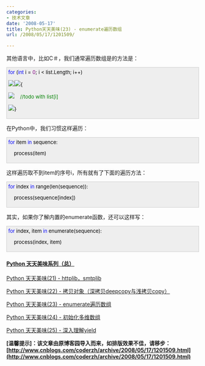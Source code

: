 ```yaml
---
categories:
- 技术文章
date: '2008-05-17'
title: Python天天美味(23) - enumerate遍历数组
url: /2008/05/17/1201509/

---
```



其他语言中，比如C＃，我们通常遍历数组是的方法是：

<div style="border: 1px solid #cccccc; padding: 4px 5px 4px 4px; background-color: #eeeeee; font-size: 13px; width: 98%;"><span style="color: #0000ff;">for</span><span style="color: #000000;">&nbsp;(</span><span style="color: #0000ff;">int</span><span style="color: #000000;">&nbsp;i</span><span style="color: #000000;"> = </span><span style="color: #800080;">0</span><span style="color: #000000;">; i </span><span style="color: #000000;">&lt; </span><span style="color: #000000;">list.Length; i</span><span style="color: #000000;">++</span><span style="color: #000000;">)

![](http://www.cnblogs.com/Images/OutliningIndicators/ExpandedBlockStart.gif)![](http://www.cnblogs.com/Images/OutliningIndicators/ContractedBlock.gif)</span><span id="Codehighlighter1_32_46_Closed_Text" style="border: 1px solid #808080; background-color: #ffffff; display: none;">![](http://www.cnblogs.com/Images/dot.gif)</span><span id="Codehighlighter1_32_46_Open_Text"><span style="color: #000000;">{

![](http://www.cnblogs.com/Images/OutliningIndicators/InBlock.gif)&nbsp;&nbsp;&nbsp;&nbsp;</span><span style="color: #008000;">//</span><span style="color: #008000;">todo with list[i]</span><span style="color: #008000;">

![](http://www.cnblogs.com/Images/OutliningIndicators/ExpandedBlockEnd.gif)</span><span style="color: #000000;">}</span></span></div>

在Python中，我们习惯这样遍历：

<div style="border: 1px solid #cccccc; padding: 4px 5px 4px 4px; background-color: #eeeeee; font-size: 13px; width: 98%;"><span style="color: #0000ff;">for</span><span style="color: #000000;">&nbsp;item&nbsp;</span><span style="color: #0000ff;">in</span><span style="color: #000000;">&nbsp;sequence:

&nbsp;&nbsp;&nbsp; </span>process(item)</div>

这样遍历取不到item的序号i，所有就有了下面的遍历方法：

<div style="border: 1px solid #cccccc; padding: 4px 5px 4px 4px; background-color: #eeeeee; font-size: 13px; width: 98%;"><span style="color: #0000ff;">for</span><span style="color: #000000;">&nbsp;index&nbsp;</span><span style="color: #0000ff;">in</span><span style="color: #000000;">&nbsp;range(len(sequence)):

&nbsp;&nbsp;&nbsp;&nbsp;process(sequence[index])</span></div>

其实，如果你了解内置的enumerate函数，还可以这样写：

<div style="border: 1px solid #cccccc; padding: 4px 5px 4px 4px; background-color: #eeeeee; font-size: 13px; width: 98%;"><span style="color: #0000ff;">for</span><span style="color: #000000;">&nbsp;index,&nbsp;item&nbsp;</span><span style="color: #0000ff;">in</span><span style="color: #000000;">&nbsp;enumerate(sequence):

&nbsp;&nbsp;&nbsp;&nbsp;process(index,&nbsp;item)</span></div>

#### [Python  天天美味系列（总）](http://www.cnblogs.com/coderzh/archive/2008/07/08/pythoncookbook.html)

[Python    天天美味(21) - httplib，smtplib](http://www.cnblogs.com/coderzh/archive/2008/05/17/1201449.html) &nbsp;
  
[Python    天天美味(22) - 拷贝对象（深拷贝deepcopy与浅拷贝copy）](http://www.cnblogs.com/coderzh/archive/2008/05/17/1201506.html) &nbsp;
  
[Python    天天美味(23) - enumerate遍历数组](http://www.cnblogs.com/coderzh/archive/2008/05/17/1201509.html) 
  
[Python    天天美味(24) - 初始化多维数组](http://www.cnblogs.com/coderzh/archive/2008/05/18/1201993.html) &nbsp;
  
[Python    天天美味(25) - 深入理解yield](http://www.cnblogs.com/coderzh/archive/2008/05/18/1202040.html) &nbsp;


**[温馨提示]：该文章由原博客园导入而来，如排版效果不佳，请移步：[http://www.cnblogs.com/coderzh/archive/2008/05/17/1201509.html](http://www.cnblogs.com/coderzh/archive/2008/05/17/1201509.html)**